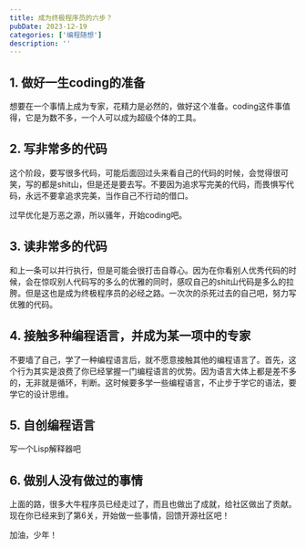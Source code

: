 ```yaml
---
title: 成为终极程序员的六步？
pubDate: 2023-12-19
categories: ['编程随想']
description: ''
---
```

## 1. 做好一生coding的准备

想要在一个事情上成为专家，花精力是必然的，做好这个准备。coding这件事值得，它是为数不多，一个人可以成为超级个体的工具。

## 2. 写非常多的代码

这个阶段，要写很多代码，可能后面回过头来看自己的代码的时候，会觉得很可笑，写的都是shit山，但是还是要去写。不要因为追求写完美的代码，而畏惧写代码，永远不要拿追求完美，当作自己不行动的借口。

过早优化是万恶之源，所以骚年，开始coding吧。

## 3. 读非常多的代码

和上一条可以并行执行，但是可能会很打击自尊心。因为在你看别人优秀代码的时候，会在惊叹别人代码写的多么的优雅的同时，感叹自己的shit山代码是多么的拉胯。但是这也是成为终极程序员的必经之路。一次次的杀死过去的自己吧，努力写优雅的代码。

## 4. 接触多种编程语言，并成为某一项中的专家

不要墙了自己，学了一种编程语言后，就不愿意接触其他的编程语言了。首先，这个行为其实是浪费了你已经掌握一门编程语言的优势。因为语言大体上都是差不多的，无非就是循环，判断。这时候要多学一些编程语言，不止步于学它的语法，要学它的设计思维。

## 5. 自创编程语言

写一个Lisp解释器吧

## 6. 做别人没有做过的事情

上面的路，很多大牛程序员已经走过了，而且也做出了成就，给社区做出了贡献。现在你已经来到了第6关，开始做一些事情，回馈开源社区吧！

加油，少年！